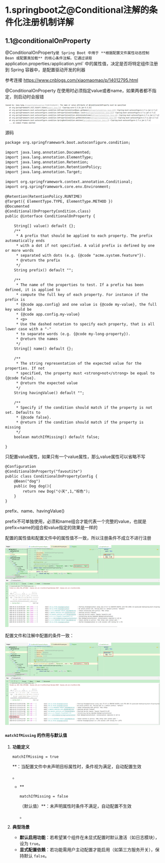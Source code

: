 # 1.springboot之@Conditional注解的条件化注册机制详解

## 1.1@conditionalOnProperty

@ConditionalOnProperty` 是 Spring Boot 中用于 **根据配置文件属性动态控制 Bean 或配置类加载** 的核心条件注解。它通过读取 `application.properties`/`application.yml` 中的属性值，决定是否将特定组件注册到 Spring 容器中，是配置驱动开发的利器

参考连接 https://www.cnblogs.com/xiaomaomao/p/14012795.html

@ConditionalOnProperty 在使用时必须指定value或者name，如果两者都不指定，则启动时会报错

![image-20250523151019962](README.assets/image-20250523151019962.png)

源码

```
package org.springframework.boot.autoconfigure.condition;

import java.lang.annotation.Documented;
import java.lang.annotation.ElementType;
import java.lang.annotation.Retention;
import java.lang.annotation.RetentionPolicy;
import java.lang.annotation.Target;

import org.springframework.context.annotation.Conditional;
import org.springframework.core.env.Environment;

@Retention(RetentionPolicy.RUNTIME)
@Target({ ElementType.TYPE, ElementType.METHOD })
@Documented
@Conditional(OnPropertyCondition.class)
public @interface ConditionalOnProperty {

	String[] value() default {};
	/**
	 * A prefix that should be applied to each property. The prefix automatically ends
	 * with a dot if not specified. A valid prefix is defined by one or more words
	 * separated with dots (e.g. {@code "acme.system.feature"}).
	 * @return the prefix
	 */
	String prefix() default "";

	/**
	 * The name of the properties to test. If a prefix has been defined, it is applied to
	 * compute the full key of each property. For instance if the prefix is
	 * {@code app.config} and one value is {@code my-value}, the full key would be
	 * {@code app.config.my-value}
	 * <p>
	 * Use the dashed notation to specify each property, that is all lower case with a "-"
	 * to separate words (e.g. {@code my-long-property}).
	 * @return the names
	 */
	String[] name() default {};

	/**
	 * The string representation of the expected value for the properties. If not
	 * specified, the property must <strong>not</strong> be equal to {@code false}.
	 * @return the expected value
	 */
	String havingValue() default "";

	/**
	 * Specify if the condition should match if the property is not set. Defaults to
	 * {@code false}.
	 * @return if the condition should match if the property is missing
	 */
	boolean matchIfMissing() default false;

}

```



只配置value属性，如果只有一个value属性，那么value属性可以省略不写

```
@Configuration
@ConditionalOnProperty("favoutite")
public class ConditionalOnPropertyConfig {
    @Bean("dog")
    public Dog dog(){
        return new Dog("小天",1,"棕色");
    }
}
```

prefix、name、havingValue()

prefix不可单独使用，必须和name组合才能代表一个完整的value，也就是prefix+name的组合和value指定的效果是一样的

配置的属性值和配置文件中的属性值不一致，所以注册条件不成立不进行注册

![image-20250523153836433](README.assets/image-20250523153836433.png)

配置文件和注解中配置的条件一致：

![image-20250523153958722](README.assets/image-20250523153958722.png)

#### `matchIfMissing` 的作用与默认值

1. **功能定义**

   ```
   matchIfMissing = true
   ```

   **：当配置文件中未声明目标属性时，条件视为满足，自动配置生效

   。

   - **

     ```
     matchIfMissing = false
     ```

     （默认值）**：未声明属性时条件不满足，自动配置不生效

     。

2. **典型场景**

   - **默认启用功能**：若希望某个组件在未显式配置时默认激活（如日志模块），设为 `true`。
   - **显式配置依赖**：若功能需用户主动配置才能启用（如第三方服务开关），保持默认 `false`。